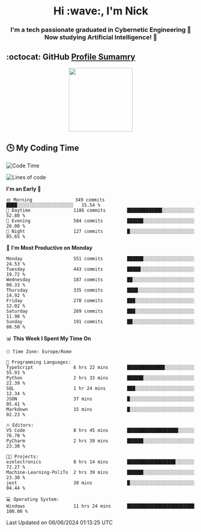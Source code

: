 <h1 align="center">Hi :wave:, I'm Nick</h1>

<h3 align="center">I'm a tech passionate graduated in Cybernetic Engineering 🤖<br>
Now studying Artificial Intelligence! 🧠</h3>


## :octocat: GitHub <a href="https://github.com/vn7n24fzkq/github-profile-summary-cards">Profile Sumamry</a>

<p align="center">
   <img style="height:170px;display:inline-block"  src="http://github-profile-summary-cards.vercel.app/api/cards/profile-details?username=CodeClimberNT&theme=github_dark" />
<!--    <img style="height:170px;display:inline-block"  src="http://github-profile-summary-cards.vercel.app/api/cards/repos-per-language?username=CodeClimberNT&theme=github_dark&exclude=" /> -->
</p>

 ## :clock3: My Coding Time 
 
<!--START_SECTION:waka-->
![Code Time](http://img.shields.io/badge/Code%20Time-244%20hrs%2054%20mins-blue)

![Lines of code](https://img.shields.io/badge/From%20Hello%20World%20I%27ve%20Written-2.7%20million%20lines%20of%20code-blue)

**I'm an Early 🐤** 

```text
🌞 Morning                349 commits         ████░░░░░░░░░░░░░░░░░░░░░   15.54 % 
🌆 Daytime                1186 commits        █████████████░░░░░░░░░░░░   52.80 % 
🌃 Evening                584 commits         ██████░░░░░░░░░░░░░░░░░░░   26.00 % 
🌙 Night                  127 commits         █░░░░░░░░░░░░░░░░░░░░░░░░   05.65 % 
```
📅 **I'm Most Productive on Monday** 

```text
Monday                   551 commits         ██████░░░░░░░░░░░░░░░░░░░   24.53 % 
Tuesday                  443 commits         █████░░░░░░░░░░░░░░░░░░░░   19.72 % 
Wednesday                187 commits         ██░░░░░░░░░░░░░░░░░░░░░░░   08.33 % 
Thursday                 335 commits         ████░░░░░░░░░░░░░░░░░░░░░   14.92 % 
Friday                   270 commits         ███░░░░░░░░░░░░░░░░░░░░░░   12.02 % 
Saturday                 269 commits         ███░░░░░░░░░░░░░░░░░░░░░░   11.98 % 
Sunday                   191 commits         ██░░░░░░░░░░░░░░░░░░░░░░░   08.50 % 
```


📊 **This Week I Spent My Time On** 

```text
🕑︎ Time Zone: Europe/Rome

💬 Programming Languages: 
TypeScript               6 hrs 22 mins       ██████████████░░░░░░░░░░░   55.93 % 
Python                   2 hrs 33 mins       ██████░░░░░░░░░░░░░░░░░░░   22.39 % 
SQL                      1 hr 24 mins        ███░░░░░░░░░░░░░░░░░░░░░░   12.34 % 
JSON                     37 mins             █░░░░░░░░░░░░░░░░░░░░░░░░   05.41 % 
Markdown                 15 mins             █░░░░░░░░░░░░░░░░░░░░░░░░   02.23 % 

🔥 Editors: 
VS Code                  8 hrs 45 mins       ███████████████████░░░░░░   76.70 % 
PyCharm                  2 hrs 39 mins       ██████░░░░░░░░░░░░░░░░░░░   23.30 % 

🐱‍💻 Projects: 
ezelectronics            8 hrs 14 mins       ██████████████████░░░░░░░   72.27 % 
Machine-Learning-PoliTo  2 hrs 39 mins       ██████░░░░░░░░░░░░░░░░░░░   23.30 % 
jest                     30 mins             █░░░░░░░░░░░░░░░░░░░░░░░░   04.44 % 

💻 Operating System: 
Windows                  11 hrs 24 mins      █████████████████████████   100.00 % 
```


 Last Updated on 06/06/2024 01:13:25 UTC
<!--END_SECTION:waka-->

